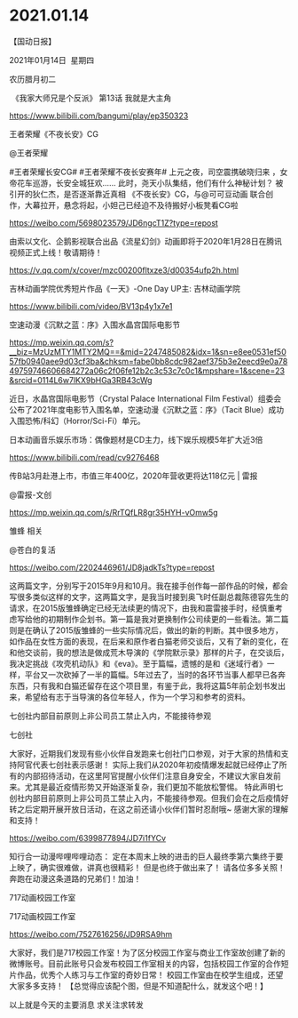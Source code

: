 ﻿#  2021.01.14
【国动日报】

2021年01月14日  星期四


农历腊月初二


 《我家大师兄是个反派》 第13话 我就是大主角

https://www.bilibili.com/bangumi/play/ep350323




王者荣耀《不夜长安》CG


@王者荣耀


#王者荣耀长安CG# #王者荣耀不夜长安赛年#
上元之夜，司空震携破晓归来 ，女帝花车巡游，长安全城狂欢......
此时，尧天小队集结，他们有什么神秘计划？
被引开的狄仁杰，是否逐渐靠近真相
《不夜长安》CG，与@可可豆动画 联合创作，大幕拉开，悬念将起，小妲己已经迫不及待搬好小板凳看CG啦

https://weibo.com/5698023579/JD6ngcT1Z?type=repost




由索以文化、企鹅影视联合出品《流星幻剑》动画即将于2020年1月28日在腾讯视频正式上线！敬请期待！


https://v.qq.com/x/cover/mzc00200fltxze3/d00354ufp2h.html




吉林动画学院优秀短片作品《一天》-One Day UP主: 吉林动画学院

https://www.bilibili.com/video/BV13p4y1x7e1




空速动漫《沉默之蓝：序》入围水晶宫国际电影节

https://mp.weixin.qq.com/s?__biz=MzUzMTY1MTY2MQ==&mid=2247485082&idx=1&sn=e8ee0531ef5057fb0940aee9d03cf3ba&chksm=fabe0bb8cdc982aef375b3e2eecd9e0a7849759746606684272a06c2f06fe12b2c3c53c7c0c1&mpshare=1&scene=23&srcid=0114L6w7lKX9bHGa3RB43cWg


近日，水晶宫国际电影节（Crystal Palace International Film Festival）组委会公布了2021年度电影节入围名单，空速动漫《沉默之蓝：序》（Tacit Blue）成功入围恐怖/科幻（Horror/Sci-Fi）单元。

日本动画音乐娱乐市场：偶像题材是CD主力，线下娱乐规模5年扩大近3倍

https://www.bilibili.com/read/cv9276468



传B站3月赴港上市，市值三年400亿，2020年营收更将达118亿元 | 雷报

@雷报-文创


https://mp.weixin.qq.com/s/RrTQfLR8gr35HYH-vOmw5g

雏蜂 相关


@苍白的复活      


https://weibo.com/2202446961/JD8jadkTs?type=repost

这两篇文字，分别写于2015年9月和10月。我在接手创作每一部作品的时候，都会写很多类似这样的文字，这两篇文字，是我当时接到奥飞时任副总裁陈德容先生的请求，在2015版雏蜂确定已经无法续更的情况下，由我和震雷接手时，经慎重考虑写给他的初期制作企划书。第一篇是我对更换制作公司续更的一些看法。第二篇则是在确认了2015版雏蜂的一些实际情况后，做出的新的判断。其中很多地方，如作品在女性方面的表现，在后来和原作者白猫老师交谈后，又有了新的变化，在和他交谈前，我的想法是做成荒木导演的《学院默示录》那样的片子，在交谈后，我决定挑战《攻壳机动队》和《eva》。至于篇幅，遗憾的是和《迷域行者》一样，平台又一次砍掉了一半的篇幅。5年过去了，当时的各环节当事人都早已各奔东西，只有我和白猫还留存在这个项目里，有鉴于此，我将这篇5年前企划书发出来，希望给有志于当导演的各位年轻人，作为一个学习和参考的资料。







七创社内部目前原则上非公司员工禁止入内，不能接待参观

七创社                     


大家好，近期我们发现有些小伙伴自发跑来七创社门口参观，对于大家的热情和支持阿官代表七创社表示感谢！
实际上我们从2020年初疫情爆发起就已经停止了所有的内部招待活动，在这里阿官提醒小伙伴们注意自身安全，不建议大家自发前来。尤其是最近疫情形势又开始逐渐复杂，我们更加不能放松警惕。
特此声明七创社内部目前原则上非公司员工禁止入内，不能接待参观。但我们会在之后疫情好转之后定期开展开放日活动，在这之前还请小伙伴们暂时忍耐哦~
感谢大家的理解和支持！

https://weibo.com/6399877894/JD7i1fYCv

知行合一动漫哔哩哔哩动态： 定在本周末上映的进击的巨人最终季第六集终于要上映了，确实很难做，讲真也很精彩！
但是也终于做出来了！
请各位多多关照！
奔跑在动漫这条道路的兄弟们！加油！




717动画校园工作室 


717动画校园工作室


https://weibo.com/7527616256/JD9RSA9hm

大家好，我们是717校园工作室！为了区分校园工作室与商业工作室故创建了新的微博账号。目前此账号只会发布校园工作室相关的内容，包括校园工作室的合作短片作品，优秀个人练习与工作室的奇妙日常！
校园工作室由在校学生组成，还望大家多多支持！
【总觉得应该配个图，但是不知道配什么，就发这个吧！】




以上就是今天的主要消息
求关注求转发













